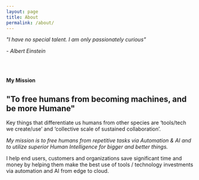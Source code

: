 ```yaml
---
layout: page
title: About
permalink: /about/
---
```


<p><i>"I have no special talent. I am only passionately curious"</i></p>
<p><i>- Albert Einstein</i></p>
<br/><br/>

<p><b>My Mission</b></p>
<h2>"To free humans from becoming machines, and be more Humane"</h2>

<p>Key things that differentiate us humans from other species are ‘tools/tech we create/use’ and ‘collective scale of sustained collaboration’.</p>

<p><i>My mission is to free humans from repetitive tasks via Automation & AI and to utilize superior Human Intelligence for bigger and better things.</i></p>

<p>I help end users, customers and organizations save significant time and money by helping them make the best use of tools / technology investments via automation and AI from edge to cloud.</p>

